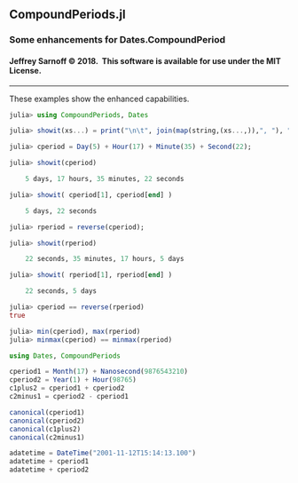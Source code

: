 ## CompoundPeriods.jl
### Some enhancements for Dates.CompoundPeriod

#### Jeffrey Sarnoff &copy; 2018.&nbsp; This software is available for use under the MIT License.
-----

These examples show the enhanced capabilities.

```julia
julia> using CompoundPeriods, Dates

julia> showit(xs...) = print("\n\t", join(map(string,(xs...,)),", "), "\n");

julia> cperiod = Day(5) + Hour(17) + Minute(35) + Second(22);

julia> showit(cperiod)

	5 days, 17 hours, 35 minutes, 22 seconds

julia> showit( cperiod[1], cperiod[end] )

	5 days, 22 seconds

julia> rperiod = reverse(cperiod);

julia> showit(rperiod)

	22 seconds, 35 minutes, 17 hours, 5 days

julia> showit( rperiod[1], rperiod[end] )

	22 seconds, 5 days

julia> cperiod == reverse(rperiod)
true

julia> min(cperiod), max(rperiod)
julia> minmax(cperiod) == minmax(rperiod)

```

```julia
using Dates, CompoundPeriods

cperiod1 = Month(17) + Nanosecond(9876543210)
cperiod2 = Year(1) + Hour(98765)
c1plus2 = cperiod1 + cperiod2
c2minus1 = cperiod2 - cperiod1

canonical(cperiod1)
canonical(cperiod2)
canonical(c1plus2)
canonical(c2minus1)

adatetime = DateTime("2001-11-12T15:14:13.100")
adatetime + cperiod1
adatetime + cperiod2

```
